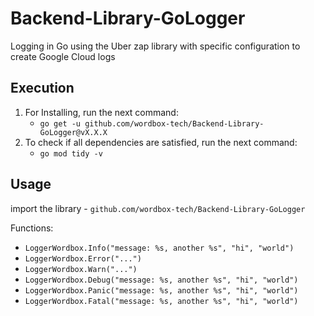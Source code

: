 # Backend-Library-GoLogger

Logging in Go using the Uber zap library with specific configuration to create Google Cloud logs

## Execution
1. For Installing, run the next command:
    - `go get -u github.com/wordbox-tech/Backend-Library-GoLogger@vX.X.X`
2. To check if all dependencies are satisfied, run the next command:
    - `go mod tidy -v`

## Usage
import the library
    - `github.com/wordbox-tech/Backend-Library-GoLogger`

Functions:
- `LoggerWordbox.Info("message: %s, another %s", "hi", "world")`
- `LoggerWordbox.Error("...")`
- `LoggerWordbox.Warn("...")`
- `LoggerWordbox.Debug("message: %s, another %s", "hi", "world")`
- `LoggerWordbox.Panic("message: %s, another %s", "hi", "world")`
- `LoggerWordbox.Fatal("message: %s, another %s", "hi", "world")`
